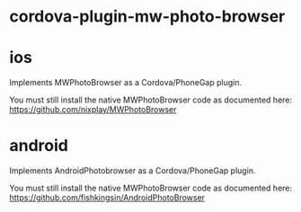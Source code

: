 cordova-plugin-mw-photo-browser
=========================


ios
=========================
Implements MWPhotoBrowser as a Cordova/PhoneGap plugin.

You must still install the native MWPhotoBrowser code as documented
here: https://github.com/nixplay/MWPhotoBrowser

android
=========================
Implements AndroidPhotobrowser as a Cordova/PhoneGap plugin.

You must still install the native MWPhotoBrowser code as documented
here: https://github.com/fishkingsin/AndroidPhotoBrowser


